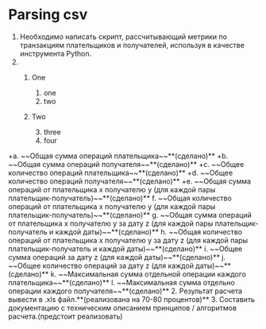 # Parsing csv

1.	Необходимо написать скрипт, рассчитывающий метрики по транзакциям плательщиков и получателей, используя в качестве инструмента Python.
2.	<ol>
    <li>
        <p>One</p>
        <ol>
            <li>one</li>
            <li>two</li>
        </ol>
    </li>
    <li>
        <p>Two</p>
        <ol start="3">
            <li>three</li>
            <li>four</li>
        </ol>
    </li>
</ol>
	        +a.	 ~~Общая сумма операций плательщика~~**(сделано)**
            +b.	 ~~Общая сумма операций получателя~~**(сделано)**
            +c.	 ~~Общее количество операций плательщика~~**(сделано)**
            +d.	 ~~Общее количество операций получателя~~**(сделано)**
            +e.	 ~~Общая сумма операций от плательщика x получателю y (для каждой пары плательщик-получатель)~~**(сделано)**
    f.	 ~~Общая количество операций от плательщика x получателю y (для каждой пары плательщик-получатель)~~**(сделано)**
    g.	 ~~Общая сумма операций от плательщика x получателю y за дату z (для каждой пары плательщик-получатель и каждой даты)~~**(сделано)**
    h.	 ~~Общая количество операций от плательщика x получателю y за дату z (для каждой пары плательщик-получатель и каждой даты)~~**(сделано)**
    i.	 ~~Общее сумма операций за дату z  (для каждой даты)~~**(сделано)**
    j.	 ~~Общее количество операций за дату z  (для каждой даты)~~**(сделано)**
    k.	 ~~Максимальная сумма отдельной операции каждого плательщика~~**(сделано)**
    l.	 ~~Максимальная сумма отдельно операции каждого получателя~~**(сделано)**
2.	Результат расчета вывести в .xls файл.**(реализована на 70-80 процентов)**
3.	Составить документацию с техническим описанием принципов / алгоритмов расчета.(предстоит реализовать)
